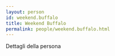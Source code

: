 ```yaml
---
layout: person
id: weekend.buffalo
title: Weekend Buffalo
permalink: people/weekend.buffalo.html
---
```


Dettagli della persona